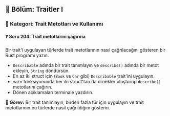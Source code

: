 ## 📘 Bölüm: Traitler I  
### 🔹 Kategori: Trait Metotları ve Kullanımı  
#### ❓ Soru 204: Trait metotlarını çağırma

Bir trait'i uygulayan türlerde trait metotlarının nasıl çağrılacağını gösteren bir Rust programı yazın.

- `Describable` adında bir trait tanımlayın ve `describe()` adında bir metot ekleyin, `String` döndürsün.
- En az iki struct için (`Book` ve `Car` gibi) `Describable` trait'ini uygulayın.
- `main` fonksiyonunda her iki struct'tan da örnekler oluşturup `describe()` metotlarını çağırın.
- Dönen açıklamaları terminale yazdırın.

🔧 **Görev:** Bir trait tanımlayın, birden fazla tür için uygulayın ve trait metotlarının bu türlerde nasıl çağrıldığını gösterin.
